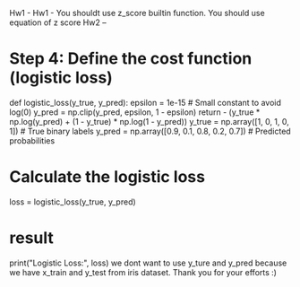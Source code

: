 Hw1 - Hw1 - You shouldt use z_score builtin function. You should use equation  of z score
Hw2 – 
# Step 4: Define the cost function (logistic loss)
def logistic_loss(y_true, y_pred):
    epsilon = 1e-15   # Small constant to avoid log(0)
    y_pred = np.clip(y_pred, epsilon, 1 - epsilon)
    return - (y_true * np.log(y_pred) + (1 - y_true) * np.log(1 - y_pred))
y_true = np.array([1, 0, 1, 0, 1])  # True binary labels
y_pred = np.array([0.9, 0.1, 0.8, 0.2, 0.7])  # Predicted probabilities

# Calculate the logistic loss
loss = logistic_loss(y_true, y_pred)

# result
print("Logistic Loss:", loss)
we dont want to use y_ture and y_pred because we have x_train and y_test from iris dataset.
Thank you for your efforts :)
